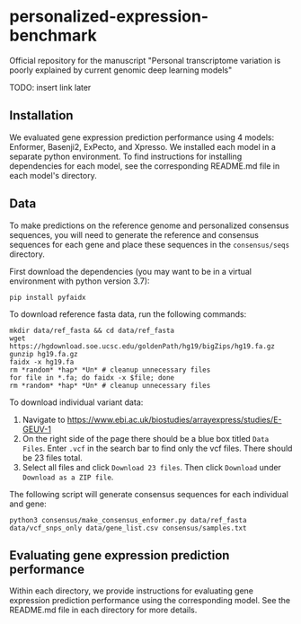 # personalized-expression-benchmark
Official repository for the manuscript
"Personal transcriptome variation is poorly explained by current genomic deep learning models"

TODO: insert link later

## Installation
We evaluated gene expression prediction performance using 4 models: Enformer, Basenji2, ExPecto, and Xpresso. We installed each model in a separate python environment. To find instructions for installing dependencies for each model, see the corresponding README.md file in each model's directory.

## Data
To make predictions on the reference genome and personalized consensus sequences, you will need to generate the reference and consensus sequences for each gene and place these sequences in the `consensus/seqs` directory. 

First download the dependencies (you may want to be in a virtual environment with python version 3.7):
```
pip install pyfaidx
```

To download reference fasta data, run the following commands:
```
mkdir data/ref_fasta && cd data/ref_fasta
wget https://hgdownload.soe.ucsc.edu/goldenPath/hg19/bigZips/hg19.fa.gz
gunzip hg19.fa.gz 
faidx -x hg19.fa 
rm *random* *hap* *Un* # cleanup unnecessary files
for file in *.fa; do faidx -x $file; done
rm *random* *hap* *Un* # cleanup unnecessary files
```

To download individual variant data:
1. Navigate to https://www.ebi.ac.uk/biostudies/arrayexpress/studies/E-GEUV-1
2. On the right side of the page there should be a blue box titled `Data Files`. Enter `.vcf` in the search bar to find only the vcf files. There should be 23 files total.
3. Select all files and click `Download 23 files`. Then click `Download` under `Download as a ZIP file`.

The following script will generate consensus sequences for each individual and gene:
```
python3 consensus/make_consensus_enformer.py data/ref_fasta data/vcf_snps_only data/gene_list.csv consensus/samples.txt
```

## Evaluating gene expression prediction performance
Within each directory, we provide instructions for evaluating gene expression prediction performance using the corresponding model. See the README.md file in each directory for more details.
